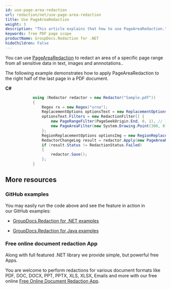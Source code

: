 ```yaml
---
id: use-page-area-redaction
url: redaction/net/use-page-area-redaction
title: Use PageAreaRedaction
weight: 3
description: "This article explains that how to use PageAreaRedaction."
keywords: free PDF page scope
productName: GroupDocs.Redaction for .NET
hideChildren: False
---
```


You can use [PageAreaRedaction](https://reference.groupdocs.com/redaction/net/groupdocs.redaction.redactions/pagearearedaction/) to redact an area of a specific page range from all sensitive data in text, images and annnotations.. 

The following example demonstrates how to apply PageAreaRedaction to the right half of the last page in a PDF document.

**C#**

```csharp
            using (Redactor redactor = new Redactor("Sample.pdf"))
            {
                Regex rx = new Regex("urna");
                ReplacementOptions optionsText = new ReplacementOptions("[redarea]");
                optionsText.Filters = new RedactionFilter[] {
                    new PageRangeFilter(PageSeekOrigin.End, 0, 1), // last page
                    new PageAreaFilter(new System.Drawing.Point(300, 0), new System.Drawing.Size(300, 840)) // right half of the page 300x840
                };
                RegionReplacementOptions optionsImg = new RegionReplacementOptions(System.Drawing.Color.Chocolate, new System.Drawing.Size(100, 100));
                RedactorChangeLog result = redactor.Apply(new PageAreaRedaction(rx, optionsText, optionsImg));
                if (result.Status != RedactionStatus.Failed)
                {
                    redactor.Save();
                };
            }
```

## More resources

### GitHub examples

You may easily run the code above and see the feature in action in our GitHub examples:

*   [GroupDocs.Redaction for .NET examples](https://github.com/groupdocs-redaction/GroupDocs.Redaction-for-.NET)
    
*   [GroupDocs.Redaction for Java examples](https://github.com/groupdocs-redaction/GroupDocs.Redaction-for-Java)
    

### Free online document redaction App

Along with full featured .NET library we provide simple, but powerful free Apps.

You are welcome to perform redactions for various document formats like PDF, DOC, DOCX, PPT, PPTX, XLS, XLSX, Emails and more with our free online [Free Online Document Redaction App](https://products.groupdocs.app/redaction).
